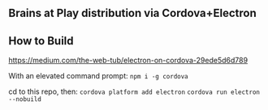 ## Brains at Play distribution via Cordova+Electron 

## How to Build
https://medium.com/the-web-tub/electron-on-cordova-29ede5d6d789

With an elevated command prompt:
`npm i -g cordova`

cd to this repo, then:
`cordova platform add electron`
`cordova run electron --nobuild`

